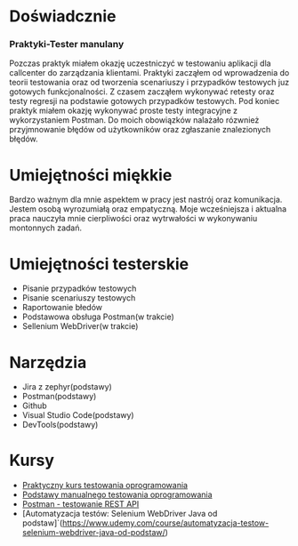 

# Doświadcznie
### Praktyki-Tester manulany
Pozczas praktyk miałem okazję uczestniczyć w testowaniu aplikacji dla callcenter do zarządzania klientami.
Praktyki zacząłem od wprowadzenia do teorii testowania oraz od tworzenia scenariuszy i przypadków testowych juz gotowych funkcjonalności.
Z czasem zacząłem wykonywać retesty oraz testy regresji na podstawie gotowych przypadków testowych.
Pod koniec praktyk miałem okazję wykonywać proste testy integracyjne z wykorzystaniem Postman.
Do moich obowiązków nalażało rózwnież przyjmnowanie błędów od użytkowników oraz zgłaszanie znalezionych błędów.


# Umiejętności miękkie
Bardzo ważnym dla mnie aspektem w pracy jest nastrój oraz komunikacja. Jestem osobą wyrozumiałą oraz empatyczną.
Moje wcześniejsza i aktualna praca nauczyła mnie cierpliwości oraz wytrwałości w wykonywaniu montonnych zadań.

# Umiejętności testerskie
* Pisanie przypadków testowych
* Pisanie scenariuszy testowych
* Raportowanie błedów
* Podstawowa obsługa Postman(w trakcie)
* Sellenium WebDriver(w trakcie)

# Narzędzia
* Jira z zephyr(podstawy)
* Postman(podstawy)
* Github
* Visual Studio Code(podstawy)
* DevTools(podstawy)

# Kursy
* [Praktyczny kurs testowania oprogramowania](https://www.udemy.com/course/praktyczny-kurs-testowania-oprogramowania/)
* [Podstawy manualnego testowania oprogramowania](https://www.udemy.com/course/kurs-testowania-oprogramowania/)
* [Postman - testowanie REST API](https://www.udemy.com/course/kurs-postman/)
* [Automatyzacja testów: Selenium WebDriver Java od podstaw]`(https://www.udemy.com/course/automatyzacja-testow-selenium-webdriver-java-od-podstaw/)

